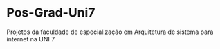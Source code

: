 # Pos-Grad-Uni7
Projetos da faculdade de especialização em Arquitetura de sistema para internet na UNI 7
